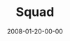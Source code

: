 ---
layout: message
category: message
series: "The Drive"
title: "Squad"
date: 2008-01-20-00-00
message_id: 476
audio: "http://s3.amazonaws.com/crossroads-media/messages/audio/The_Drive_03_Squad_01-20-08_Chuck_Mingo_webaudio.mp3"
audio-duration: "23:21"
explicit: false
---